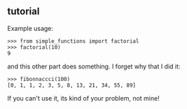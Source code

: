 ## tutorial

Example usage:

    >>> from simple_functions import factorial
    >>> factorial(10)
    9

and this other part does something.  I forget why that I did it:

    >>> fibonnaccci(100)
    [0, 1, 1, 2, 3, 5, 8, 13, 21, 34, 55, 89]

If you can't use it, its kind of your problem, not mine!
